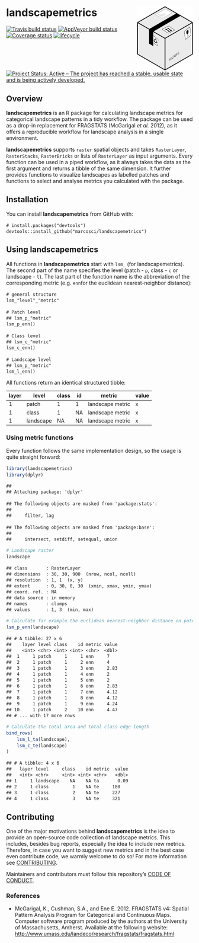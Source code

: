 
<!-- README.md is generated from README.Rmd. Please edit that file -->

# landscapemetrics <img src="man/figures/logo.png" align="right" width="150" />

[![Travis build
status](https://travis-ci.org/marcosci/landscapemetrics.svg?branch=master)](https://travis-ci.org/marcosci/landscapemetrics)
[![AppVeyor build
status](https://ci.appveyor.com/api/projects/status/github/marcosci/landscapemetrics?branch=master&svg=true)](https://ci.appveyor.com/project/marcosci/landscapemetrics)
[![Coverage
status](https://codecov.io/gh/marcosci/landscapemetrics/branch/master/graph/badge.svg)](https://codecov.io/github/marcosci/landscapemetrics?branch=master)
[![lifecycle](https://img.shields.io/badge/lifecycle-experimental-orange.svg)](https://www.tidyverse.org/lifecycle/#experimental)
[![Project Status: Active – The project has reached a stable, usable
state and is being actively
developed.](http://www.repostatus.org/badges/latest/active.svg)](http://www.repostatus.org/#active)

## Overview

**landscapemetrics** is an R package for calculating landscape metrics
for categorical landscape patterns in a tidy workflow. The package can
be used as a drop-in replacement for FRAGSTATS (McGarigal *et al.*
2012), as it offers a reproducible workflow for landscape analysis in a
single environment.

**landscapemetrics** supports `raster` spatial objects and takes
`RasterLayer`, `RasterStacks`, `RasterBricks` or lists of `RasterLayer`
as input arguments. Every function can be used in a piped workflow, as
it always takes the data as the first argument and returns a tibble of
the same dimension. It further provides functions to visualize
landscapes as labelled patches and functions to select and analyse
metrics you calculated with the package.

## Installation

You can install **landscapemetrics** from GitHub with:

    # install.packages("devtools")
    devtools::install_github("marcosci/landscapemetrics")

## Using landscapemetrics

All functions in **landscapemetrics** start with `lsm_` (for
landscapemetrics). The second part of the name specifies the level
(patch - `p`, class - `c` or landscape - `l`). The last part of the
function name is the abbreviation of the corresponding metric (e.g.
`enn`for the euclidean nearest-neighbor distance):

    # general structure
    lsm_"level"_"metric"
    
    # Patch level
    ## lsm_p_"metric"
    lsm_p_enn()
    
    # Class level
    ## lsm_c_"metric"
    lsm_c_enn()
    
    # Landscape level
    ## lsm_p_"metric"
    lsm_l_enn()

All functions return an identical structured tibble:

<p style="text-align:center;">

| layer | level     | class | id | metric           | value |
| ----- | --------- | ----- | -- | ---------------- | ----- |
| 1     | patch     | 1     | 1  | landscape metric | x     |
| 1     | class     | 1     | NA | landscape metric | x     |
| 1     | landscape | NA    | NA | landscape metric | x     |

</p>

### Using metric functions

Every function follows the same implementation design, so the usage is
quite straight forward:

``` r
library(landscapemetrics)
library(dplyr)
```

    ## 
    ## Attaching package: 'dplyr'

    ## The following objects are masked from 'package:stats':
    ## 
    ##     filter, lag

    ## The following objects are masked from 'package:base':
    ## 
    ##     intersect, setdiff, setequal, union

``` r
# Landscape raster
landscape
```

    ## class       : RasterLayer 
    ## dimensions  : 30, 30, 900  (nrow, ncol, ncell)
    ## resolution  : 1, 1  (x, y)
    ## extent      : 0, 30, 0, 30  (xmin, xmax, ymin, ymax)
    ## coord. ref. : NA 
    ## data source : in memory
    ## names       : clumps 
    ## values      : 1, 3  (min, max)

``` r
# Calculate for example the euclidean nearest-neighbor distance on patch level
lsm_p_enn(landscape)
```

    ## # A tibble: 27 x 6
    ##    layer level class    id metric value
    ##    <int> <chr> <int> <int> <chr>  <dbl>
    ##  1     1 patch     1     1 enn     7   
    ##  2     1 patch     1     2 enn     4   
    ##  3     1 patch     1     3 enn     2.83
    ##  4     1 patch     1     4 enn     2   
    ##  5     1 patch     1     5 enn     2   
    ##  6     1 patch     1     6 enn     2.83
    ##  7     1 patch     1     7 enn     4.12
    ##  8     1 patch     1     8 enn     4.12
    ##  9     1 patch     1     9 enn     4.24
    ## 10     1 patch     2    10 enn     4.47
    ## # ... with 17 more rows

``` r
# Calculate the total area and total class edge length
bind_rows(
    lsm_l_ta(landscape), 
    lsm_c_te(landscape)
)
```

    ## # A tibble: 4 x 6
    ##   layer level     class    id metric  value
    ##   <int> <chr>     <int> <int> <chr>   <dbl>
    ## 1     1 landscape    NA    NA ta       0.09
    ## 2     1 class         1    NA te     180   
    ## 3     1 class         2    NA te     227   
    ## 4     1 class         3    NA te     321

## Contributing

One of the major motivations behind **landscapemetrics** is the idea to
provide an open-source code collection of landscape metrics. This
includes, besides bug reports, especially the idea to include new
metrics. Therefore, in case you want to suggest new metrics and in the
best case even contribute code, we warmly welcome to do so\! For more
information see [CONTRIBUTING](CONTRIBUTING.md).

Maintainers and contributors must follow this repository’s [CODE OF
CONDUCT](CODE_OF_CONDUCT.md).

### References

  - McGarigal, K., Cushman, S.A., and Ene E. 2012. FRAGSTATS v4: Spatial
    Pattern Analysis Program for Categorical and Continuous Maps.
    Computer software program produced by the authors at the University
    of Massachusetts, Amherst. Available at the following website:
    <http://www.umass.edu/landeco/research/fragstats/fragstats.html>
